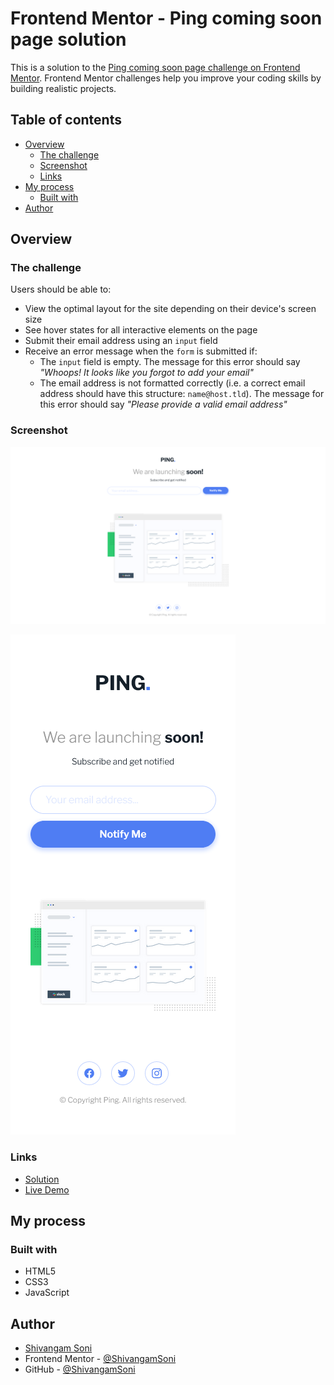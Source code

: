 # Frontend Mentor - Ping coming soon page solution

This is a solution to the
[Ping coming soon page challenge on Frontend Mentor](https://www.frontendmentor.io/challenges/ping-single-column-coming-soon-page-5cadd051fec04111f7b848da).
Frontend Mentor challenges help you improve your coding skills by building
realistic projects.

## Table of contents

-   [Overview](#overview)
    -   [The challenge](#the-challenge)
    -   [Screenshot](#screenshot)
    -   [Links](#links)
-   [My process](#my-process)
    -   [Built with](#built-with)
-   [Author](#author)

## Overview

### The challenge

Users should be able to:

-   View the optimal layout for the site depending on their device's screen size
-   See hover states for all interactive elements on the page
-   Submit their email address using an `input` field
-   Receive an error message when the `form` is submitted if:
    -   The `input` field is empty. The message for this error should say
        _"Whoops! It looks like you forgot to add your email"_
    -   The email address is not formatted correctly (i.e. a correct email
        address should have this structure: `name@host.tld`). The message for
        this error should say _"Please provide a valid email address"_

### Screenshot

![Desktop](./screenshots/Desktop.png)

![Mobile](./screenshots/Mobile.png)

### Links

-   [Solution](https://github.com/ShivangamSoni/FrontEndMentor/tree/main/Ping-Coming-Soon-Page)
-   [Live Demo](https://ShivangamSoni.github.io/FrontEndMentor/Ping-Coming-Soon-Page)

## My process

### Built with

-   HTML5
-   CSS3
-   JavaScript

## Author

-   [Shivangam Soni](https://shivangam-soni.vercel.app/)
-   Frontend Mentor -
    [@ShivangamSoni](https://www.frontendmentor.io/profile/ShivangamSoni)
-   GitHub - [@ShivangamSoni](https://github.com/ShivangamSoni)
